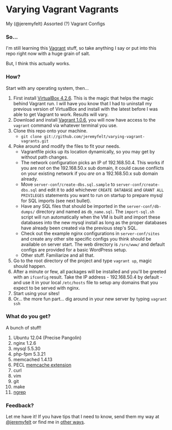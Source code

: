 Varying Vagrant Vagrants
========================

My (@jeremyfelt) Assorted (?) Vagrant Configs

### So...
I'm still learning this [Vagrant](http://vagrantup.com) stuff, so take anything I say or put into this repo right now with a huge grain of salt.

But, I think this actually works.

### How?
Start with any operating system, then...

1. First install [VirtualBox 4.2.6](https://www.virtualbox.org/wiki/Downloads). This is the magic that helps the magic behind Vagrant run. I will have you know that I had to uninstall my previous version of VirtualBox and install with the latest before I was able to get Vagrant to work. Results will vary.
1. Download and install [Vagrant 1.0.6](http://downloads.vagrantup.com/tags/v1.0.6), you will now have access to the `vagrant` command via whatever terminal you use.
1. Clone this repo onto your machine.
    * `git clone git://github.com/jeremyfelt/varying-vagrant-vagrants.git`
1. Poke around and modify the files to fit your needs.
    * Vagrantfile picks up its location dynamically, so you may get by without path changes.
    * The network configuration picks an IP of 192.168.50.4. This works if you are *not* on the 192.168.50.x sub domain, it could cause conflicts on your existing network if you *are* on a 192.168.50.x sub domain already.
    * Move `server-conf/create-dbs.sql.sample` to `server-conf/create-dbs.sql` and edit it to add whichever `CREATE DATABASE` and `GRANT ALL PRIVILEGES` statements you want to run on startup to prepare mysql for SQL imports (see next bullet).
    * Have any SQL files that should be imported in the `server-conf/db-dumps/` directory and named as `db_name.sql`. The `import-sql.sh` script will run automatically when the VM is built and import these databases into the new mysql install as long as the proper databases have already been created via the previous step's SQL.
    * Check out the example nginx configurations in `server-conf/sites` and create any other site specific configs you think should be available on server start. The web directory is `/srv/www/` and default configs are provided for a basic WordPress setup.
    * Other stuff. Familiarize and all that.
1. Go to the root directory of the project and type `vagrant up`, magic should happen.
1. After a minute or few, all packages will be installed and you'll be greeted with an `ifconfig` result. Take the IP address - 192.168.50.4 by default - and use it in your local `/etc/hosts` file to setup any domains that you expect to be served with nginx.
1. Start using your sites!
1. Or... the more fun part... dig around in your new server by typing `vagrant ssh`

### What do you get?
A bunch of stuff!

1. Ubuntu 12.04 (Precise Pangolin)
2. nginx 1.2.6
3. mysql 5.5.30
4. php-fpm 5.3.21
5. memcached 1.4.13
6. PECL [memcache extension](http://pecl.php.net/package/memcache)
6. curl
7. vim
8. git
9. make
10. [ngrep](http://ngrep.sourceforge.net/usage.html)

### Feedback?
Let me have it! If you have tips that I need to know, send them my way at [@jeremyfelt](http://twitter.com/jeremyfelt) or find me in [other ways](http://jeremyfelt.com).
